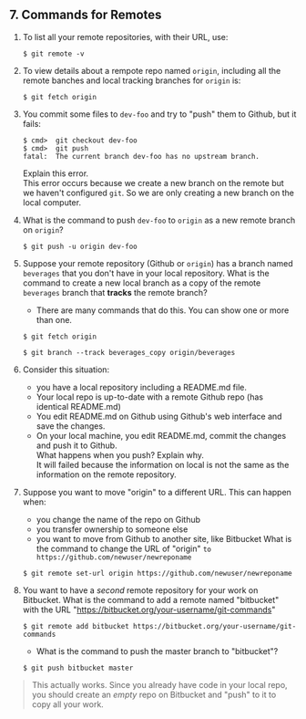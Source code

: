 ## 7. Commands for Remotes

1. To list all your remote repositories, with their URL, use:
   ```
   $ git remote -v 
   ```
2. To view details about a rempote repo named `origin`, including all the remote banches and local tracking branches for `origin` is:
   ```
   $ git fetch origin
   ```

3. You commit some files to `dev-foo` and try to "push" them to Github, but it fails:

   ```
   $ cmd>  git checkout dev-foo
   $ cmd>  git push
   fatal:  The current branch dev-foo has no upstream branch. 
   ```
   Explain this error.  
    This error occurs because we create a new branch on the remote but we haven't configured `git`.  So we are only creating a new branch on the local computer.

4. What is the command to push `dev-foo` to `origin` as a new remote branch on `origin`?
   ```
   $ git push -u origin dev-foo
   ```


5. Suppose your remote repository (Github or `origin`) has a branch named `beverages` that you don't have in your local repository.  What is the command to create a new local branch as a copy of the remote `beverages` branch that **tracks** the remote branch?
   - There are many commands that do this.  You can show one or more than one.
   ```
   $ git fetch origin

   $ git branch --track beverages_copy origin/beverages
   ```


6. Consider this situation:
   - you have a local repository including a README.md file.
   - Your local repo is up-to-date with a remote Github repo (has identical README.md)
   - You edit README.md on Github using Github's web interface and save the changes.
   - On your local machine, you edit README.md, commit the changes and push it to Github.    
   What happens when you push? Explain why.     
    It will failed because the information on local is not the same as the information on the remote repository.


7. Suppose you want to move "origin" to a different URL. This can happen when:
   - you change the name of the repo on Github
   - you transfer ownership to someone else
   - you want to move from Github to another site, like Bitbucket
   What is the command to change the URL of "origin" `to https://github.com/newuser/newreponame`
   ```
   $ git remote set-url origin https://github.com/newuser/newreponame
   ```



8. You want to have a *second* remote repository for your work on Bitbucket.  What is the command to add a remote named "bitbucket" with the URL "https://bitbucket.org/your-username/git-commands"
   ```
   $ git remote add bitbucket https://bitbucket.org/your-username/git-commands
   ```

   - What is the command to push the master branch to "bitbucket"?
   ```
   $ git push bitbucket master
   ```




> This actually works.
> Since you already have code in your local repo, you should create an *empty* repo on Bitbucket and "push" to it to copy all your work.
